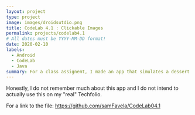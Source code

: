 ```yaml
---
layout: project
type: project
image: images/droidsutdio.png
title: CodeLab 4.1 : Clickable Images
permalink: projects/codelab4.1
# All dates must be YYYY-MM-DD format!
date: 2020-02-10
labels:
  - Android
  - CodeLab
  - Java
summary: For a class assignemt, I made an app that simulates a dessert ordering app.
---
```


Honestly, I do not remember much about this app and I do not intend to actually use this on my "real" Techfolio.

For a link to the file: https://github.com/samFavela/CodeLab04.1



